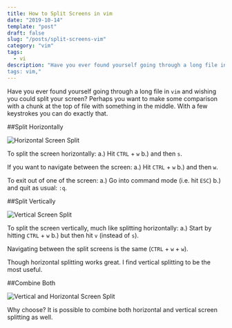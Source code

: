 ```yaml
---
title: How to Split Screens in vim
date: "2019-10-14"
template: "post"
draft: false
slug: "/posts/split-screens-vim"
category: "vim"
tags:
  - vi
description: "Have you ever found yourself going through a long file in `vim` and wishing you could split your screen?
tags: vim,"
---
```


Have you ever found yourself going through a long file in `vim` and wishing you could split your screen?  Perhaps you want to make some comparison with a chunk at the top of file with something in the middle.  With a few keystrokes you can do exactly that.

##Split Horizontally

![Horizontal Screen Split](/media/vim-split-screen-h.gif)

To split the screen horizontally:
a.) Hit `CTRL` + `w` 
b.) and then `s`.

If you want to navigate between the screen:
a.) Hit `CTRL` + `w` 
b.) and then `w`.  

To exit out of one of the screen:
a.) Go into command mode (i.e. hit `ESC`)
b.) and quit as usual: `:q`. 

##Split Vertically

![Vertical Screen Split](/media/vim-split-screen-v.gif)

To split the screen vertically, much like splitting horizontally:
a.) Start by hitting `CTRL` + `w`
b.) but then hit `v` (instead of `s`).  

Navigating between the split screens is the same (`CTRL` + `w` + `w`). 

Though horizontal splitting works great.  I find vertical splitting to be the most useful.

##Combine Both

![Vertical and Horizontal Screen Split](/media/vim-split-screen-b.gif)

Why choose?  It is possible to combine both horizontal and vertical screen splitting as well.
